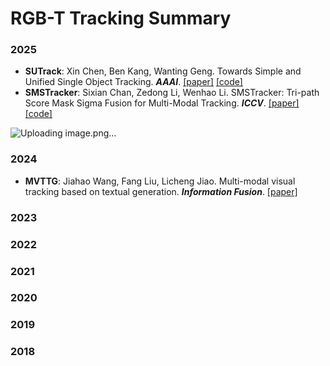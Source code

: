 # RGB-T Tracking Summary

### 2025
* **SUTrack**: Xin Chen, Ben Kang, Wanting Geng. Towards Simple and Unified Single Object Tracking. **_AAAI_**. [[paper]](https://ojs.aaai.org/index.php/AAAI/article/view/32223) [[code]](https://github.com/chenxin-dlut/SUTrack)
* **SMSTracker**: Sixian Chan, Zedong Li, Wenhao Li. SMSTracker: Tri-path Score Mask Sigma Fusion for Multi-Modal Tracking. **_ICCV_**. [[paper]](https://openaccess.thecvf.com/content/ICCV2025/html/Chan_SMSTracker_Tri-path_Score_Mask_Sigma_Fusion_for_Multi-Modal_Tracking_ICCV_2025_paper.html) [[code]](https://github.com/Leezed525/SMSTracker)

![Uploading image.png…]()


### 2024

* **MVTTG**: Jiahao Wang, Fang Liu, Licheng Jiao. Multi-modal visual tracking based on textual generation. **_Information Fusion_**. [[paper]](https://www.sciencedirect.com/science/article/pii/S1566253524003099)



### 2023

### 2022

### 2021

### 2020

### 2019


### 2018
